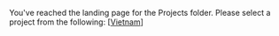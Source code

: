 You've reached the landing page for the Projects folder. Please select a project from the following:
[[Vietnam]]

[//begin]: # "Autogenerated link references for markdown compatibility"
[Vietnam]: Vietnam/Vietnam "Vietnam"
[//end]: # "Autogenerated link references"